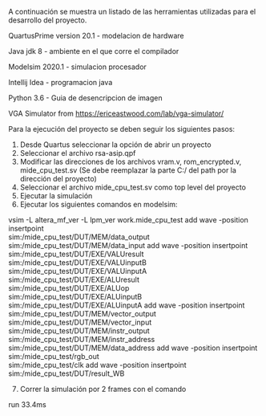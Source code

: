 A continuación se muestra un listado de las herramientas utilizadas para el desarrollo del proyecto.

QuartusPrime version 20.1 - modelacion de hardware

Java jdk 8 - ambiente en el que corre el compilador

Modelsim 2020.1 - simulacion procesador

Intellij Idea - programacion java

Python 3.6 - Guia de desencripcion de imagen

VGA Simulator from https://ericeastwood.com/lab/vga-simulator/

Para la ejecución del proyecto se deben seguir los siguientes pasos:
1. Desde Quartus seleccionar la opción de abrir un proyecto
2. Seleccionar el archivo rsa-asip.qpf
3. Modificar las direcciones de los archivos vram.v, rom_encrypted.v, mide_cpu_test.sv
(Se debe reemplazar la parte C:/ del path por la dirección del proyecto)
4. Seleccionar el archivo mide_cpu_test.sv como top level del proyecto
5. Ejecutar la simulación
6. Ejecutar los siguientes comandos en modelsim:

vsim -L altera_mf_ver -L lpm_ver  work.mide_cpu_test
add wave -position insertpoint  \
sim:/mide_cpu_test/DUT/MEM/data_output \
sim:/mide_cpu_test/DUT/MEM/data_input
add wave -position insertpoint  \
sim:/mide_cpu_test/DUT/EXE/VALUresult \
sim:/mide_cpu_test/DUT/EXE/VALUinputB \
sim:/mide_cpu_test/DUT/EXE/VALUinputA \
sim:/mide_cpu_test/DUT/EXE/ALUresult \
sim:/mide_cpu_test/DUT/EXE/ALUop \
sim:/mide_cpu_test/DUT/EXE/ALUinputB \
sim:/mide_cpu_test/DUT/EXE/ALUinputA
add wave -position insertpoint  \
sim:/mide_cpu_test/DUT/MEM/vector_output \
sim:/mide_cpu_test/DUT/MEM/vector_input \
sim:/mide_cpu_test/DUT/MEM/instr_output \
sim:/mide_cpu_test/DUT/MEM/instr_address \
sim:/mide_cpu_test/DUT/MEM/data_address
add wave -position insertpoint  \
sim:/mide_cpu_test/rgb_out \
sim:/mide_cpu_test/clk
add wave -position insertpoint  \
sim:/mide_cpu_test/DUT/result_WB

7. Correr la simulación por 2 frames con el comando

run 33.4ms

